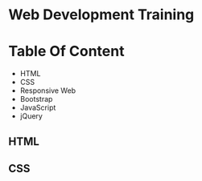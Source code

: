 # Web Development Training
# Table Of Content
* HTML
* CSS
* Responsive Web
* Bootstrap
* JavaScript
* jQuery
## HTML
## CSS

